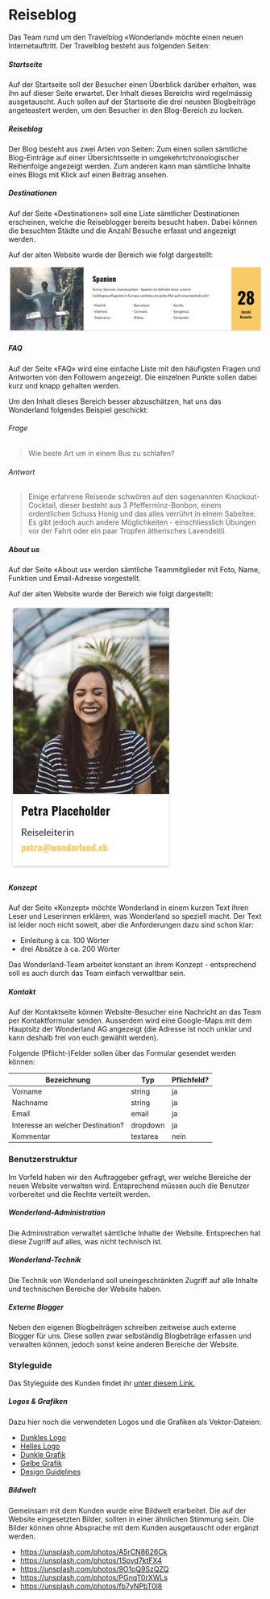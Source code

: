 # Reiseblog
Das Team rund um den Travelblog «Wonderland» möchte einen neuen Internetauftritt. Der Travelblog besteht aus folgenden Seiten:

##### Startseite
Auf der Startseite soll der Besucher einen Überblick darüber erhalten, was ihn auf dieser Seite erwartet. Der Inhalt dieses Bereichs wird regelmässig ausgetauscht. Auch sollen auf der Startseite die drei neusten Blogbeiträge angeteastert werden, um den Besucher in den Blog-Bereich zu locken.

##### Reiseblog
Der Blog besteht aus zwei Arten von Seiten:  Zum einen sollen sämtliche Blog-Einträge auf einer Übersichtsseite in umgekehrtchronologischer Reihenfolge angezeigt werden. Zum anderen kann man sämtliche Inhalte eines Blogs mit Klick auf einen Beitrag ansehen.

##### Destinationen
Auf der Seite «Destinationen» soll eine Liste sämtlicher Destinationen erscheinen, welche die Reiseblogger bereits besucht haben. Dabei können die besuchten Städte und die Anzahl Besuche erfasst und angezeigt werden.

Auf der alten Website wurde der Bereich wie folgt dargestellt:

![Darstellung Destination - alte Website](src/old_destination.png)

##### FAQ
Auf der Seite «FAQ» wird eine einfache Liste mit den häufigsten Fragen und Antworten von den Followern angezeigt. Die einzelnen Punkte sollen dabei kurz und knapp gehalten werden.

Um den Inhalt dieses Bereich besser abzuschätzen, hat uns das Wonderland folgendes Beispiel geschickt:

###### Frage 
>Wie beste Art um in einem Bus zu schlafen?

###### Antwort 
> Einige erfahrene Reisende schwören auf den sogenannten Knockout-Cocktail, dieser besteht aus 3 Pfefferminz-Bonbon, einem ordentlichen Schuss Honig und das alles verrührt in einem Sabeitee. Es gibt jedoch auch andere Möglichkeiten - einschliesslich Übungen vor der Fahrt oder ein paar Tropfen ätherisches Lavendelöl.

##### About us
Auf der Seite «About us» werden sämtliche Teammitglieder mit Foto, Name, Funktion und Email-Adresse vorgestellt.

Auf der alten Website wurde der Bereich wie folgt dargestellt:

![Darstellung Team - alte Website](src/old_team.png)

##### Konzept
Auf der Seite «Konzept» möchte Wonderland in einem kurzen Text ihren Leser und Leserinnen erklären, was Wonderland so speziell macht. Der Text ist leider noch nicht soweit, aber die Anforderungen dazu sind schon klar:

* Einleitung à ca. 100 Wörter
* drei Absätze à ca. 200 Wörter

Das Wonderland-Team arbeitet konstant an ihrem Konzept - entsprechend soll es auch durch das Team einfach verwaltbar sein.

##### Kontakt
Auf der Kontaktseite können Website-Besucher eine Nachricht an das Team per Kontaktformular senden. Ausserdem wird eine Google-Maps mit dem Hauptsitz der Wonderland AG angezeigt (die Adresse ist noch unklar und kann deshalb frei von euch gewählt werden).

Folgende (Pflicht-)Felder sollen über das Formular gesendet werden können:

| Bezeichnung                       | Typ      | Pflichfeld? |
|-----------------------------------|----------|-------------|
| Vorname                           | string   | ja          |
| Nachname                          | string   | ja          |
| Email                             | email    | ja          |
| Interesse an welcher Destination? | dropdown | ja          |
| Kommentar                         | textarea | nein        |

### Benutzerstruktur
Im Vorfeld haben wir den Auftraggeber gefragt, wer welche Bereiche der neuen Website verwalten wird. Entsprechend müssen auch die Benutzer vorbereitet und die Rechte verteilt werden.

##### Wonderland-Administration
Die Administration verwaltet sämtliche Inhalte der Website. Entsprechen hat diese Zugriff auf alles, was nicht technisch ist.

##### Wonderland-Technik
Die Technik von Wonderland soll uneingeschränkten Zugriff auf alle Inhalte und technischen Bereiche der Website haben.

##### Externe Blogger
Neben den eigenen Blogbeiträgen schreiben zeitweise auch externe Blogger für uns. Diese sollen zwar selbständig Blogbeträge erfassen und verwalten können, jedoch sonst keine anderen Bereiche der Website.

### Styleguide
Das Styleguide des Kunden findet ihr [unter diesem Link.](../src/Styleguide%20Wonderland.pdf)

##### Logos & Grafiken
Dazu hier noch die verwendeten Logos und die Grafiken als Vektor-Dateien:

* [Dunkles Logo](src/logo_dark.svg)
* [Helles Logo](src/logo_white.svg)
* [Dunkle Grafik](src/figure_dark.svg)
* [Gelbe Grafik](src/figure_yellow.svg)
* [Design Guidelines](src/guidelines.jpg)   

##### Bildwelt
Gemeinsam mit dem Kunden wurde eine Bildwelt erarbeitet. Die auf der Website eingesetzten Bilder, sollten in einer ähnlichen Stimmung sein. Die Bilder können ohne Absprache mit dem Kunden ausgetauscht oder ergänzt werden.

* https://unsplash.com/photos/A5rCN8626Ck
* https://unsplash.com/photos/1Spvd7ktFX4
* https://unsplash.com/photos/9O1oQ9SzQZQ
* https://unsplash.com/photos/PGnqT0rXWLs
* https://unsplash.com/photos/fb7yNPbT0l8
